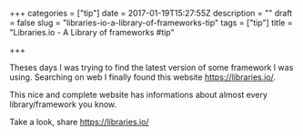 +++
categories = ["tip"]
date = 2017-01-19T15:27:55Z
description = ""
draft = false
slug = "libraries-io-a-library-of-frameworks-tip"
tags = ["tip"]
title = "Libraries.io - A Library of frameworks #tip"

+++


Theses days I was trying to find the latest version of some framework I was using. Searching on web I finally found this website https://libraries.io/.

This nice and complete website has informations about almost every library/framework you know.

Take a look, share https://libraries.io/

